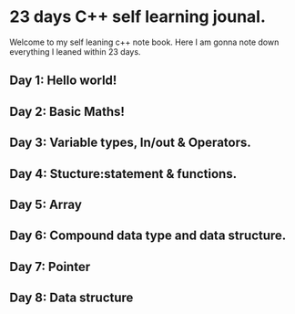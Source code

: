 # 23 days C++ self learning jounal.
Welcome to my self leaning c++ note book. Here I am gonna note down everything I leaned within 23 days.

## Day 1: Hello world!
## Day 2: Basic Maths!
## Day 3: Variable types, In/out & Operators.
## Day 4: Stucture:statement & functions.
## Day 5: Array
## Day 6: Compound data type and data structure.
## Day 7: Pointer
## Day 8: Data structure
